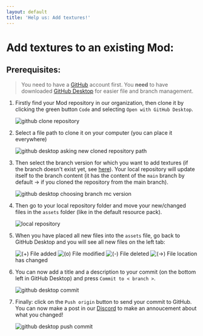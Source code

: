 ```yaml
---
layout: default
title: 'Help us: Add textures!'
---
```


# Add textures to an **existing** Mod:

## Prerequisites:

> You need to have a [GitHub](https://github.com/) account first.
> You **need** to have downloaded [GitHub Desktop](https://desktop.github.com/) for easier file and branch management.

1.  Firstly find your Mod repository in our organization, then clone it by clicking the green button `Code` and selecting `Open with GitHub Desktop`.

    ![github clone repository](https://i.imgur.com/yLNH6zc.png)
2.  Select a file path to clone it on your computer (you can place it everywhere)

    ![github desktop asking new cloned repository path](https://i.imgur.com/9x489gR.png)
3.  Then select the branch version for which you want to add textures (if the branch doesn't exist yet, see [here](/help-us/add-new-version)). Your local repository will update itself to the branch content (it has the content of the `main` branch by default → if you cloned the repository from the main branch).

    ![github desktop choosing branch mc version](https://i.imgur.com/PH2NVfc.png)
4.  Then go to your local repository folder and move your new/changed files in the `assets` folder (like in the default resource pack).

    ![local repository](https://i.imgur.com/qkMM0LG.png)
5.  When you have placed all new files into the `assets` file, go back to GitHub Desktop and you will see all new files on the left tab:

    ![(+)](https://i.imgur.com/GLJVznb.png) File added
    ![(o)](https://i.imgur.com/YQm9sOB.png) File modified
    ![(-)](https://i.imgur.com/td27NCr.png) File deleted
    ![(→)](https://i.imgur.com/qZbsYi5.png) File location has changed

6.  You can now add a title and a description to your commit (on the bottom left in GitHub Desktop) and press `Commit to < branch >`.

    ![github desktop commit](https://i.imgur.com/fRwFSEj.png)
7.  Finally: click on the `Push origin` button to send your commit to GitHub. You can now make a post in our [Discord](https://discord.com/invite/QF2CAX7) to make an annoucement about what you changed!

    ![github desktop push commit](https://i.imgur.com/5g2rLNp.png)
